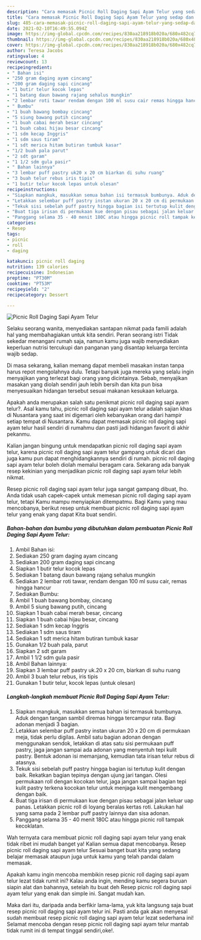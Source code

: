 ```yaml
---
description: "Cara memasak Picnic Roll Daging Sapi Ayam Telur yang sedap dan Mudah Dibuat"
title: "Cara memasak Picnic Roll Daging Sapi Ayam Telur yang sedap dan Mudah Dibuat"
slug: 485-cara-memasak-picnic-roll-daging-sapi-ayam-telur-yang-sedap-dan-mudah-dibuat
date: 2021-02-10T16:49:55.094Z
image: https://img-global.cpcdn.com/recipes/830aa218918b020a/680x482cq70/picnic-roll-daging-sapi-ayam-telur-foto-resep-utama.jpg
thumbnail: https://img-global.cpcdn.com/recipes/830aa218918b020a/680x482cq70/picnic-roll-daging-sapi-ayam-telur-foto-resep-utama.jpg
cover: https://img-global.cpcdn.com/recipes/830aa218918b020a/680x482cq70/picnic-roll-daging-sapi-ayam-telur-foto-resep-utama.jpg
author: Teresa Jacobs
ratingvalue: 4
reviewcount: 13
recipeingredient:
- " Bahan isi"
- "250 gram daging ayam cincang"
- "200 gram daging sapi cincang"
- "1 butir telur kocok lepas"
- "1 batang daun bawang rajang sehalus mungkin"
- "2 lembar roti tawar rendam dengan 100 ml susu cair remas hingga hancur"
- " Bumbu"
- "1 buah bawang bombay cincang"
- "5 siung bawang putih cincang"
- "1 buah cabai merah besar cincang"
- "1 buah cabai hijau besar cincang"
- "1 sdm kecap Inggris"
- "1 sdm saus tiram"
- "1 sdt merica hitam butiran tumbuk kasar"
- "1/2 buah pala parut"
- "2 sdt garam"
- "1 1/2 sdm gula pasir"
- " Bahan lainnya"
- "3 lembar puff pastry uk20 x 20 cm biarkan di suhu ruang"
- "3 buah telur rebus iris tipis"
- "1 butir telur kocok lepas untuk olesan"
recipeinstructions:
- "Siapkan mangkuk, masukkan semua bahan isi termasuk bumbunya. Aduk dengan tangan sambil diremas hingga tercampur rata. Bagi adonan menjadi 3 bagian."
- "Letakkan selembar puff pastry instan ukuran 20 x 20 cm di permukaan meja, tidak perlu digilas. Ambil satu bagian adonan dengan menggunakan sendok, letakkan di atas satu sisi permukaan puff pastry, jaga jangan sampai ada adonan yang menyentuh tepi kulit pastry. Bentuk adonan isi memanjang, kemudian tata irisan telur rebus di atasnya."
- "Tekuk sisi sebelah puff pastry hingga bagian isi tertutup kulit dengan baik. Rekatkan bagian tepinya dengan ujung jari tangan. Olesi permukaan roll dengan kocokan telur, jaga jangan sampai bagian tepi kulit pastry terkena kocokan telur untuk menjaga kulit mengembang dengan baik."
- "Buat tiga irisan di permukaan kue dengan pisau sebagai jalan keluar uap panas. Letakkan picnic roll di loyang beralas kertas roti. Lakukan hal yang sama pada 2 lembar puff pastry lainnya dan sisa adonan."
- "Panggang selama 35 - 40 menit 180C atau hingga picnic roll tampak kecoklatan."
categories:
- Resep
tags:
- picnic
- roll
- daging

katakunci: picnic roll daging 
nutrition: 139 calories
recipecuisine: Indonesian
preptime: "PT30M"
cooktime: "PT53M"
recipeyield: "2"
recipecategory: Dessert

---
```



![Picnic Roll Daging Sapi Ayam Telur](https://img-global.cpcdn.com/recipes/830aa218918b020a/680x482cq70/picnic-roll-daging-sapi-ayam-telur-foto-resep-utama.jpg)

Selaku seorang wanita, menyediakan santapan nikmat pada famili adalah hal yang membahagiakan untuk kita sendiri. Peran seorang istri Tidak sekedar menangani rumah saja, namun kamu juga wajib menyediakan keperluan nutrisi tercukupi dan panganan yang disantap keluarga tercinta wajib sedap.

Di masa  sekarang, kalian memang dapat membeli masakan instan tanpa harus repot mengolahnya dulu. Tetapi banyak juga mereka yang selalu ingin menyajikan yang terlezat bagi orang yang dicintainya. Sebab, menyajikan masakan yang diolah sendiri jauh lebih bersih dan kita pun bisa menyesuaikan hidangan tersebut sesuai makanan kesukaan keluarga. 



Apakah anda merupakan salah satu penikmat picnic roll daging sapi ayam telur?. Asal kamu tahu, picnic roll daging sapi ayam telur adalah sajian khas di Nusantara yang saat ini digemari oleh kebanyakan orang dari hampir setiap tempat di Nusantara. Kamu dapat memasak picnic roll daging sapi ayam telur hasil sendiri di rumahmu dan pasti jadi hidangan favorit di akhir pekanmu.

Kalian jangan bingung untuk mendapatkan picnic roll daging sapi ayam telur, karena picnic roll daging sapi ayam telur gampang untuk dicari dan juga kamu pun dapat menghidangkannya sendiri di rumah. picnic roll daging sapi ayam telur boleh diolah memalui beragam cara. Sekarang ada banyak resep kekinian yang menjadikan picnic roll daging sapi ayam telur lebih nikmat.

Resep picnic roll daging sapi ayam telur juga sangat gampang dibuat, lho. Anda tidak usah capek-capek untuk memesan picnic roll daging sapi ayam telur, tetapi Kamu mampu menyiapkan ditempatmu. Bagi Kamu yang mau mencobanya, berikut resep untuk membuat picnic roll daging sapi ayam telur yang enak yang dapat Kita buat sendiri.

<!--inarticleads1-->

##### Bahan-bahan dan bumbu yang dibutuhkan dalam pembuatan Picnic Roll Daging Sapi Ayam Telur:

1. Ambil  Bahan isi:
1. Sediakan 250 gram daging ayam cincang
1. Sediakan 200 gram daging sapi cincang
1. Siapkan 1 butir telur kocok lepas
1. Sediakan 1 batang daun bawang rajang sehalus mungkin
1. Sediakan 2 lembar roti tawar, rendam dengan 100 ml susu cair, remas hingga hancur
1. Sediakan  Bumbu:
1. Ambil 1 buah bawang bombay, cincang
1. Ambil 5 siung bawang putih, cincang
1. Siapkan 1 buah cabai merah besar, cincang
1. Siapkan 1 buah cabai hijau besar, cincang
1. Sediakan 1 sdm kecap Inggris
1. Sediakan 1 sdm saus tiram
1. Sediakan 1 sdt merica hitam butiran tumbuk kasar
1. Gunakan 1/2 buah pala, parut
1. Siapkan 2 sdt garam
1. Ambil 1 1/2 sdm gula pasir
1. Ambil  Bahan lainnya:
1. Siapkan 3 lembar puff pastry uk.20 x 20 cm, biarkan di suhu ruang
1. Ambil 3 buah telur rebus, iris tipis
1. Gunakan 1 butir telur, kocok lepas (untuk olesan)




<!--inarticleads2-->

##### Langkah-langkah membuat Picnic Roll Daging Sapi Ayam Telur:

1. Siapkan mangkuk, masukkan semua bahan isi termasuk bumbunya. Aduk dengan tangan sambil diremas hingga tercampur rata. Bagi adonan menjadi 3 bagian.
1. Letakkan selembar puff pastry instan ukuran 20 x 20 cm di permukaan meja, tidak perlu digilas. Ambil satu bagian adonan dengan menggunakan sendok, letakkan di atas satu sisi permukaan puff pastry, jaga jangan sampai ada adonan yang menyentuh tepi kulit pastry. Bentuk adonan isi memanjang, kemudian tata irisan telur rebus di atasnya.
1. Tekuk sisi sebelah puff pastry hingga bagian isi tertutup kulit dengan baik. Rekatkan bagian tepinya dengan ujung jari tangan. Olesi permukaan roll dengan kocokan telur, jaga jangan sampai bagian tepi kulit pastry terkena kocokan telur untuk menjaga kulit mengembang dengan baik.
1. Buat tiga irisan di permukaan kue dengan pisau sebagai jalan keluar uap panas. Letakkan picnic roll di loyang beralas kertas roti. Lakukan hal yang sama pada 2 lembar puff pastry lainnya dan sisa adonan.
1. Panggang selama 35 - 40 menit 180C atau hingga picnic roll tampak kecoklatan.




Wah ternyata cara membuat picnic roll daging sapi ayam telur yang enak tidak ribet ini mudah banget ya! Kalian semua dapat mencobanya. Resep picnic roll daging sapi ayam telur Sesuai banget buat kita yang sedang belajar memasak ataupun juga untuk kamu yang telah pandai dalam memasak.

Apakah kamu ingin mencoba membikin resep picnic roll daging sapi ayam telur lezat tidak rumit ini? Kalau anda ingin, mending kamu segera buruan siapin alat dan bahannya, setelah itu buat deh Resep picnic roll daging sapi ayam telur yang enak dan simple ini. Sangat mudah kan. 

Maka dari itu, daripada anda berfikir lama-lama, yuk kita langsung saja buat resep picnic roll daging sapi ayam telur ini. Pasti anda gak akan menyesal sudah membuat resep picnic roll daging sapi ayam telur lezat sederhana ini! Selamat mencoba dengan resep picnic roll daging sapi ayam telur mantab tidak rumit ini di tempat tinggal sendiri,oke!.

